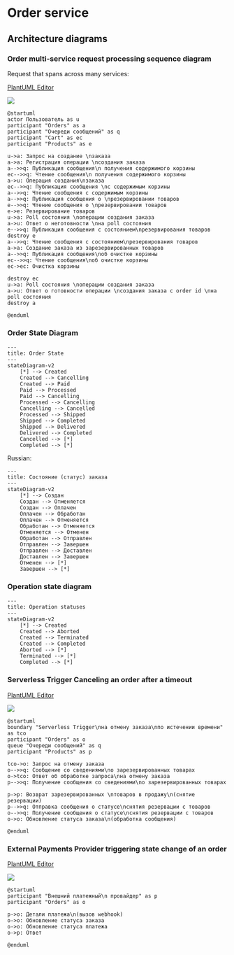 # Order service

## Architecture diagrams

### Order multi-service request processing sequence diagram

Request that spans across many services:

[PlantUML Editor](https://editor.plantuml.com/uml/lLKxJiD04Ett52lwN832Gk80S80qbhr5f607noxeI10W159AkW0LhGaO1qZC5MPlnDknyx4Jm054aTWxE_FUxEoRyKutj8CmEcWBsmdzGD8DPVIchoZ5SqInxbDYrjBkoaXquDjoMXtR2-NMNk2geBjbTkpo3WtrEINw6A5FD9Qw1woC7lG535CQqmi77PQ3Th5WktBA6_k1xqPEc3Cf8QA6PMzBkgQOti6HwPu4QfpJf62CcIIHJG_Bc5xnmrFOUTmjadYaiUxfFg9ZVORtWKJeEwVC1YJTzCfungUCrh2iG-3Tw1Dwe3S4lSxHgYVMWwOdGM1AUs9gKo2otnFpFWDWWjKZPH986KmfJ5DzAPGpuxhdwyXFzxSSA4u4Wk5o5MR1IpMeb7IHMRqgS5LNCjAND5dDfzQHvQPmDVD4WP2g4N3Am2DOZ_EEu5mWwdxH86mMgcQ-Fm2sLA7QzH59DIBlZts_tUO4ZD3nFvZVm8hKlnDwhWoWZ13MDqU0dscYh62U5YocQxWLE-l95rMgUGt5xIwZO6_oLGLDLBaUhkg6WN-4qR6Xg7v7MuoRkyfGMgwjX2LbowV04Ay-NONUSFQODUuDKu7d7hoJdm-PUc2MSbWr2w-uwhMu6UTVHBjEi9lEVQCDttpuPClzJkspuzb2x2ZFnKVs0m00)

![](https://img.plantuml.biz/plantuml/png/lLKxJiD04Ett52lwN832Gk80S80qbhr5f607noxeI10W159AkW0LhGaO1qZC5MPlnDknyx4Jm054aTWxE_FUxEoRyKutj8CmEcWBsmdzGD8DPVIchoZ5SqInxbDYrjBkoaXquDjoMXtR2-NMNk2geBjbTkpo3WtrEINw6A5FD9Qw1woC7lG535CQqmi77PQ3Th5WktBA6_k1xqPEc3Cf8QA6PMzBkgQOti6HwPu4QfpJf62CcIIHJG_Bc5xnmrFOUTmjadYaiUxfFg9ZVORtWKJeEwVC1YJTzCfungUCrh2iG-3Tw1Dwe3S4lSxHgYVMWwOdGM1AUs9gKo2otnFpFWDWWjKZPH986KmfJ5DzAPGpuxhdwyXFzxSSA4u4Wk5o5MR1IpMeb7IHMRqgS5LNCjAND5dDfzQHvQPmDVD4WP2g4N3Am2DOZ_EEu5mWwdxH86mMgcQ-Fm2sLA7QzH59DIBlZts_tUO4ZD3nFvZVm8hKlnDwhWoWZ13MDqU0dscYh62U5YocQxWLE-l95rMgUGt5xIwZO6_oLGLDLBaUhkg6WN-4qR6Xg7v7MuoRkyfGMgwjX2LbowV04Ay-NONUSFQODUuDKu7d7hoJdm-PUc2MSbWr2w-uwhMu6UTVHBjEi9lEVQCDttpuPClzJkspuzb2x2ZFnKVs0m00)

```plantuml
@startuml
actor Пользователь as u
participant "Orders" as a
participant "Очереди сообщений" as q
participant "Cart" as ec
participant "Products" as e

u->a: Запрос на создание \nзаказа
a->a: Регистрация операции \nсоздания заказа
a-->>q: Публикация сообщения\n получения содержимого корзины
ec-->>q: Чтение сообщения\n получения содержимого корзины
a->u: Операция создания\nзаказа
ec-->>q: Публикация сообщения \nс содержимым корзины
a-->>q: Чтение сообщения с содержимым корзины
a-->>q: Публикация сообщения о \nрезервировании товаров
e-->>q: Чтение сообщения о \nрезервировании товаров
e->e: Резервирование товаров
u->a: Poll состояния \nоперации создания заказа
a->u: Ответ о неготовности \nна poll состояния
e-->>q: Публикация сообщения с состоянием\nрезервирования товаров
destroy e
a-->>q: Чтение сообщения с состоянием\nрезервирования товаров
a->a: Создание заказа из зарезервированных товаров
a-->>q: Публикация сообщения\nоб очистке корзины
ec-->>q: Чтение сообщения\nоб очистке корзины
ec->ec: Очистка корзины

destroy ec
u->a: Poll состояния \nоперации создания заказа
a->u: Ответ о готовности операции \nсоздания заказа с order id \nна poll состояния
destroy a

@enduml
```

### Order State Diagram

```mermaid
---
title: Order State
---
stateDiagram-v2
    [*] --> Created
    Created --> Cancelling
    Created --> Paid
    Paid --> Processed
    Paid --> Cancelling
    Processed --> Cancelling
    Cancelling --> Cancelled
    Processed --> Shipped
    Shipped --> Completed
    Shipped --> Delivered
    Delivered --> Completed
    Cancelled --> [*]
    Completed --> [*]
```

Russian:
```mermaid
---
title: Состояние (статус) заказа
---
stateDiagram-v2
    [*] --> Создан
    Создан --> Отменяется
    Создан --> Оплачен
    Оплачен --> Обработан
    Оплачен --> Отменяется
    Обработан --> Отменяется
    Отменяется --> Отменен
    Обработан --> Отправлен
    Отправлен --> Завершен
    Отправлен --> Доставлен
    Доставлен --> Завершен
    Отменен --> [*]
    Завершен --> [*]
```

### Operation state diagram

```mermaid
---
title: Operation statuses
---
stateDiagram-v2
    [*] --> Created
    Created --> Aborted
    Created --> Terminated
    Created --> Completed
    Aborted --> [*]
    Terminated --> [*]
    Completed --> [*]
```

### Serverless Trigger Canceling an order after a timeout

[PlantUML Editor](https://editor.plantuml.com/uml/jLJDJi904BxtAIQSyC0BU6Xu0qtqo0MXCIJQbcrhuaqaQ8m74Y_UCBv19LOGRNc5cJVosm7bDtZHjDrDTsQ_dzbfgr5SDt5oVkQS18dVh9jBAXrvvi8pPruKqR5fdPvwfkPppYbn8TVyoHddqYKUSSeJF9WHdt91F9OECZAvjJayvZ7nKAxmyZbRA54zehWHE258MurMMFTZAXsOfcSYZGLEE_4IZqeyi22wznKmqk42rulSpP7VDRsz2dHeWcRIY6TGeUE0gU86-yIFa3a5M24Tskt42IeLrsrZp_CQOwOYx31KKRegVQ2CORzG5DKxKjr31468EKLYBlVI8t3g0WAfz43bGY6e1WW0LAx9CkfWK_X5PKv0hHBd3hJSkqs4toQUWFKXtPy3oQYnQalwVsuBx6u8xWUiZlJyK-liTvoQluI4cUojfg4hvJVfrlmoXERIHwAUo39WAZUsvVOMxcrTfrh9eItDHXV1l5f76YIYJ1tE8EA7mHPd2mDsqAhIHTTi5lm_IRMv1-YJN0CVIwHByEdQjrhUQB1jfTbpdAhdD-sluGi0)

![](https://img.plantuml.biz/plantuml/png/jLJDJi904BxtAIQSyC0BU6Xu0qtqo0MXCIJQbcrhuaqaQ8m74Y_UCBv19LOGRNc5cJVosm7bDtZHjDrDTsQ_dzbfgr5SDt5oVkQS18dVh9jBAXrvvi8pPruKqR5fdPvwfkPppYbn8TVyoHddqYKUSSeJF9WHdt91F9OECZAvjJayvZ7nKAxmyZbRA54zehWHE258MurMMFTZAXsOfcSYZGLEE_4IZqeyi22wznKmqk42rulSpP7VDRsz2dHeWcRIY6TGeUE0gU86-yIFa3a5M24Tskt42IeLrsrZp_CQOwOYx31KKRegVQ2CORzG5DKxKjr31468EKLYBlVI8t3g0WAfz43bGY6e1WW0LAx9CkfWK_X5PKv0hHBd3hJSkqs4toQUWFKXtPy3oQYnQalwVsuBx6u8xWUiZlJyK-liTvoQluI4cUojfg4hvJVfrlmoXERIHwAUo39WAZUsvVOMxcrTfrh9eItDHXV1l5f76YIYJ1tE8EA7mHPd2mDsqAhIHTTi5lm_IRMv1-YJN0CVIwHByEdQjrhUQB1jfTbpdAhdD-sluGi0)

```plantuml
@startuml
boundary "Serverless Trigger\nна отмену заказа\nпо истечении времени" as tco
participant "Orders" as o
queue "Очереди сообщений" as q
participant "Products" as p

tco->o: Запрос на отмену заказа
o-->>q: Сообщение со сведениями\nо зарезервированных товарах
o->tco: Ответ об обработке запроса\nна отмену заказа
p-->>q: Получение cообщения со сведениями\nо зарезервированных товарах

p->p: Возврат зарезервированных \nтоваров в продажу\n(снятие резервации)
p-->>q: Отправка сообщения о статусе\nснятия резервации с товаров
o-->>q: Получение сообщения о статусе\nснятия резервации с товаров
o->o: Обновление статуса заказа\n(обработка сообщения)

@enduml
```

### External Payments Provider triggering state change of an order

[PlantUML Editor](https://editor.plantuml.com/uml/bP0n3e9044NxFSN6IWilO66uWHUWGI6HgEm6CBQ0ZOcTiVOCAn452Ng5FpToLYjAYzb9Pl_xypDEadfnkjsiXUOUBaBjHQaSu8GE5HtuhT58lD72K84ATtHqHED6FAGCBvGmQ71ZTJQGNY9rtsaM-q6SV7-K47eyLHE9CwiBvbhKVM_ZHaEKlE1XdUKkc2-LMes4-d4NN3cHtTcot6Qh9ENMYWhQKmuZcJHuSd7_1-kbiA2s80zAcrK89uXyUwOF)

![](https://img.plantuml.biz/plantuml/png/bP0n3e9044NxFSN6IWilO66uWHUWGI6HgEm6CBQ0ZOcTiVOCAn452Ng5FpToLYjAYzb9Pl_xypDEadfnkjsiXUOUBaBjHQaSu8GE5HtuhT58lD72K84ATtHqHED6FAGCBvGmQ71ZTJQGNY9rtsaM-q6SV7-K47eyLHE9CwiBvbhKVM_ZHaEKlE1XdUKkc2-LMes4-d4NN3cHtTcot6Qh9ENMYWhQKmuZcJHuSd7_1-kbiA2s80zAcrK89uXyUwOF)

```plantuml
@startuml
participant "Внешний платежный\n провайдер" as p
participant "Orders" as o

p->o: Детали платежа\n(вызов webhook)
o->o: Обновление статуса заказа
o->o: Обновление статуса платежа
o->p: Ответ

@enduml
```
